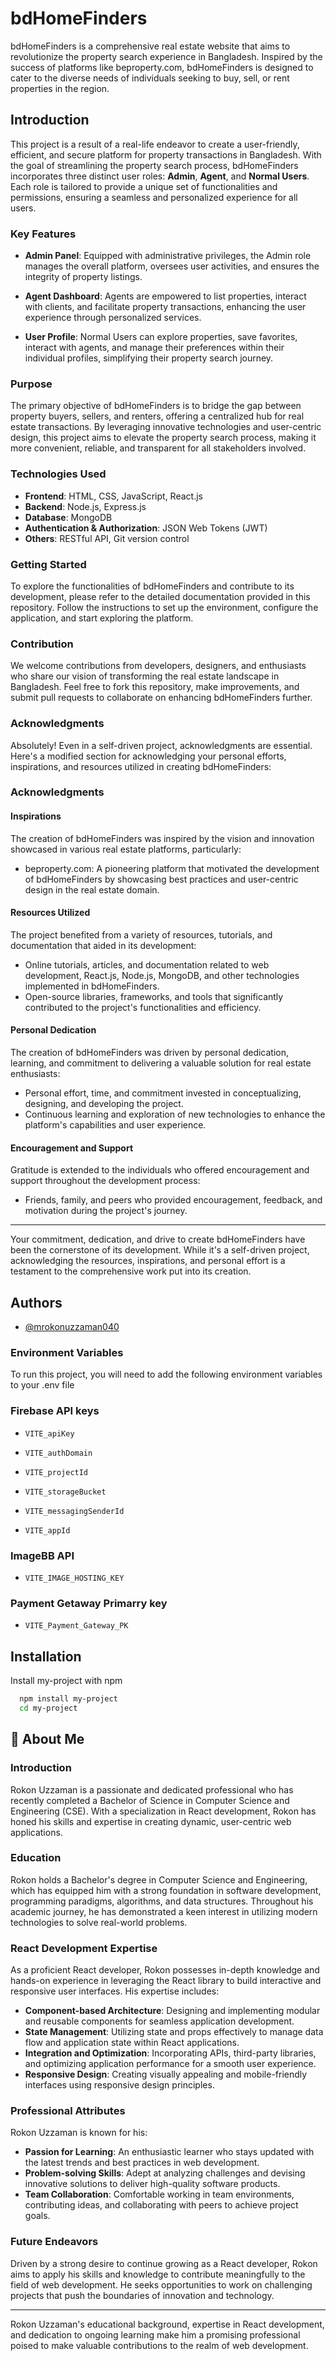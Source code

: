 # bdHomeFinders

bdHomeFinders is a comprehensive real estate website that aims to revolutionize the property search experience in Bangladesh. Inspired by the success of platforms like beproperty.com, bdHomeFinders is designed to cater to the diverse needs of individuals seeking to buy, sell, or rent properties in the region.

## Introduction

This project is a result of a real-life endeavor to create a user-friendly, efficient, and secure platform for property transactions in Bangladesh. With the goal of streamlining the property search process, bdHomeFinders incorporates three distinct user roles: **Admin**, **Agent**, and **Normal Users**. Each role is tailored to provide a unique set of functionalities and permissions, ensuring a seamless and personalized experience for all users.

### Key Features

- **Admin Panel**: Equipped with administrative privileges, the Admin role manages the overall platform, oversees user activities, and ensures the integrity of property listings.
  
- **Agent Dashboard**: Agents are empowered to list properties, interact with clients, and facilitate property transactions, enhancing the user experience through personalized services.
  
- **User Profile**: Normal Users can explore properties, save favorites, interact with agents, and manage their preferences within their individual profiles, simplifying their property search journey.

### Purpose

The primary objective of bdHomeFinders is to bridge the gap between property buyers, sellers, and renters, offering a centralized hub for real estate transactions. By leveraging innovative technologies and user-centric design, this project aims to elevate the property search process, making it more convenient, reliable, and transparent for all stakeholders involved.

### Technologies Used

- **Frontend**: HTML, CSS, JavaScript, React.js
- **Backend**: Node.js, Express.js
- **Database**: MongoDB
- **Authentication & Authorization**: JSON Web Tokens (JWT)
- **Others**: RESTful API, Git version control

### Getting Started

To explore the functionalities of bdHomeFinders and contribute to its development, please refer to the detailed documentation provided in this repository. Follow the instructions to set up the environment, configure the application, and start exploring the platform.

### Contribution

We welcome contributions from developers, designers, and enthusiasts who share our vision of transforming the real estate landscape in Bangladesh. Feel free to fork this repository, make improvements, and submit pull requests to collaborate on enhancing bdHomeFinders further.

### Acknowledgments
Absolutely! Even in a self-driven project, acknowledgments are essential. Here's a modified section for acknowledging your personal efforts, inspirations, and resources utilized in creating bdHomeFinders:

### Acknowledgments

#### Inspirations

The creation of bdHomeFinders was inspired by the vision and innovation showcased in various real estate platforms, particularly:

- beproperty.com: A pioneering platform that motivated the development of bdHomeFinders by showcasing best practices and user-centric design in the real estate domain.

#### Resources Utilized

The project benefited from a variety of resources, tutorials, and documentation that aided in its development:

- Online tutorials, articles, and documentation related to web development, React.js, Node.js, MongoDB, and other technologies implemented in bdHomeFinders.
- Open-source libraries, frameworks, and tools that significantly contributed to the project's functionalities and efficiency.

#### Personal Dedication

The creation of bdHomeFinders was driven by personal dedication, learning, and commitment to delivering a valuable solution for real estate enthusiasts:

- Personal effort, time, and commitment invested in conceptualizing, designing, and developing the project.
- Continuous learning and exploration of new technologies to enhance the platform's capabilities and user experience.

#### Encouragement and Support

Gratitude is extended to the individuals who offered encouragement and support throughout the development process:

- Friends, family, and peers who provided encouragement, feedback, and motivation during the project's journey.

---

Your commitment, dedication, and drive to create bdHomeFinders have been the cornerstone of its development. While it's a self-driven project, acknowledging the resources, inspirations, and personal effort is a testament to the comprehensive work put into its creation.
## Authors

- [@mrokonuzzaman040](https://www.github.com/mrokonuzzaman040)


### Environment Variables

To run this project, you will need to add the following environment variables to your .env file

### Firebase API keys

* `VITE_apiKey`

* `VITE_authDomain`

* `VITE_projectId`

* `VITE_storageBucket`

* `VITE_messagingSenderId`

* `VITE_appId`


### ImageBB API 


* `VITE_IMAGE_HOSTING_KEY`

### Payment Getaway Primarry key

* `VITE_Payment_Gateway_PK`
## Installation

Install my-project with npm

```bash
  npm install my-project
  cd my-project
```
    
## 🚀 About Me

### Introduction

Rokon Uzzaman is a passionate and dedicated professional who has recently completed a Bachelor of Science in Computer Science and Engineering (CSE). With a specialization in React development, Rokon has honed his skills and expertise in creating dynamic, user-centric web applications.

### Education

Rokon holds a Bachelor's degree in Computer Science and Engineering, which has equipped him with a strong foundation in software development, programming paradigms, algorithms, and data structures. Throughout his academic journey, he has demonstrated a keen interest in utilizing modern technologies to solve real-world problems.

### React Development Expertise

As a proficient React developer, Rokon possesses in-depth knowledge and hands-on experience in leveraging the React library to build interactive and responsive user interfaces. His expertise includes:

- **Component-based Architecture**: Designing and implementing modular and reusable components for seamless application development.
- **State Management**: Utilizing state and props effectively to manage data flow and application state within React applications.
- **Integration and Optimization**: Incorporating APIs, third-party libraries, and optimizing application performance for a smooth user experience.
- **Responsive Design**: Creating visually appealing and mobile-friendly interfaces using responsive design principles.

### Professional Attributes

Rokon Uzzaman is known for his:

- **Passion for Learning**: An enthusiastic learner who stays updated with the latest trends and best practices in web development.
- **Problem-solving Skills**: Adept at analyzing challenges and devising innovative solutions to deliver high-quality software products.
- **Team Collaboration**: Comfortable working in team environments, contributing ideas, and collaborating with peers to achieve project goals.

### Future Endeavors

Driven by a strong desire to continue growing as a React developer, Rokon aims to apply his skills and knowledge to contribute meaningfully to the field of web development. He seeks opportunities to work on challenging projects that push the boundaries of innovation and technology.

---

Rokon Uzzaman's educational background, expertise in React development, and dedication to ongoing learning make him a promising professional poised to make valuable contributions to the realm of web development.